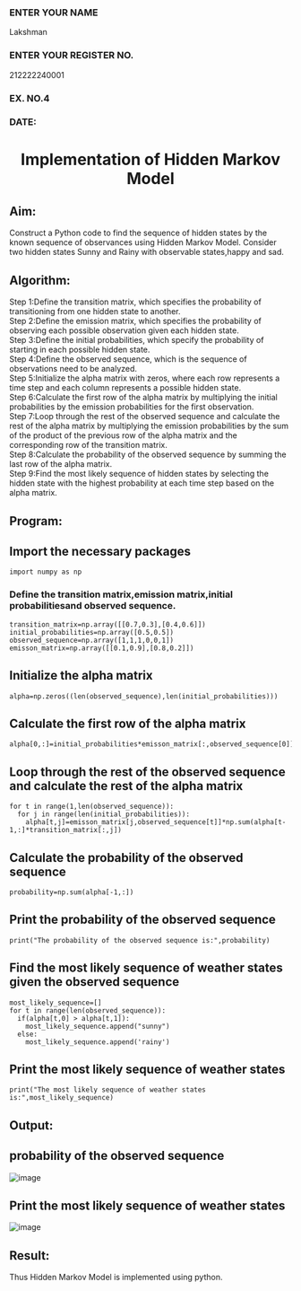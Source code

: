 <H3>ENTER YOUR NAME</H3> Lakshman
<H3>ENTER YOUR REGISTER NO.</H3> 212222240001
<H3>EX. NO.4</H3>
<H3>DATE:</H3>
<H1 ALIGN =CENTER> Implementation of Hidden Markov Model</H1>

## Aim: 
Construct a Python code to find the sequence of hidden states by the known sequence of observances using Hidden Markov Model. Consider two hidden states Sunny and Rainy with observable states,happy and sad.

## Algorithm:

Step 1:Define the transition matrix, which specifies the probability of transitioning from  one hidden state to another.<br>
Step 2:Define the emission matrix, which specifies the probability of observing each possible observation given each hidden state.<br>
Step 3:Define the initial probabilities, which specify the probability of starting in each possible hidden state.<br>
Step 4:Define the observed sequence, which is the sequence of observations need to  be analyzed.<br>
Step 5:Initialize the alpha matrix with zeros, where each row represents a time step and each column represents a possible hidden state.<br>
Step 6:Calculate the first row of the alpha matrix by multiplying the initial  probabilities by the emission probabilities for the first observation.<br>
Step 7:Loop through the rest of the observed sequence and calculate the rest of the alpha matrix by multiplying the emission probabilities by the sum of the product of 
       the previous row of the alpha matrix and the corresponding row of the transition matrix.<br>
Step 8:Calculate the probability of the observed sequence by summing the last row of the alpha matrix.<br>
Step 9:Find the most likely sequence of hidden states by selecting the hidden state with the highest probability at each time step based on the alpha matrix.<br>

## Program:
## Import the necessary packages
~~~
import numpy as np
~~~

### Define the transition matrix,emission matrix,initial probabilitiesand observed sequence.
~~~
transition_matrix=np.array([[0.7,0.3],[0.4,0.6]])
initial_probabilities=np.array([0.5,0.5])
observed_sequence=np.array([1,1,1,0,0,1])
emisson_matrix=np.array([[0.1,0.9],[0.8,0.2]])
~~~

## Initialize the alpha matrix
~~~
alpha=np.zeros((len(observed_sequence),len(initial_probabilities)))
~~~

## Calculate the first row of the alpha matrix
~~~
alpha[0,:]=initial_probabilities*emisson_matrix[:,observed_sequence[0]]
~~~

## Loop through the rest of the observed sequence and calculate the rest of the alpha matrix
~~~
for t in range(1,len(observed_sequence)):
  for j in range(len(initial_probabilities)):
    alpha[t,j]=emisson_matrix[j,observed_sequence[t]]*np.sum(alpha[t-1,:]*transition_matrix[:,j])
~~~

## Calculate the probability of the observed sequence
~~~
probability=np.sum(alpha[-1,:])
~~~

## Print the probability of the observed sequence
~~~
print("The probability of the observed sequence is:",probability)
~~~

## Find the most likely sequence of weather states given the observed sequence
~~~
most_likely_sequence=[]
for t in range(len(observed_sequence)):
  if(alpha[t,0] > alpha[t,1]):
    most_likely_sequence.append("sunny")
  else:
    most_likely_sequence.append('rainy')
~~~

## Print the most likely sequence of weather states
~~~
print("The most likely sequence of weather states is:",most_likely_sequence)
~~~

## Output:
## probability of the observed sequence
![image](https://github.com/user-attachments/assets/2609c5ac-9930-4505-be8e-35f3d4788e99)

## Print the most likely sequence of weather states
![image](https://github.com/user-attachments/assets/76293c9a-28f6-4b37-9bfd-7c82ddf178ef)

## Result:
Thus Hidden Markov Model is implemented using python.

